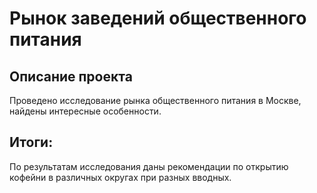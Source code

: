 # Рынок заведений общественного питания  
## Описание проекта  
Проведено исследование рынка общественного питания в Москве, найдены интересные особенности.  
## Итоги:  
По результатам исследования даны рекомендации по открытию кофейни в различных округах при разных вводных.
